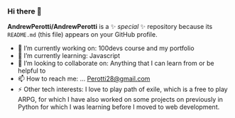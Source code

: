 ### Hi there 👋

**AndrewPerotti/AndrewPerotti** is a ✨ _special_ ✨ repository because its `README.md` (this file) appears on your GitHub profile.


- 🔭 I’m currently working on: 100devs course and my portfolio
- 🌱 I’m currently learning: Javascript
- 👯 I’m looking to collaborate on: Anything that I can learn from or be helpful to
- 📫 How to reach me: ... Perotti28@gmail.com
- ⚡ Other tech interests: I love to play path of exile, which is a free to play ARPG, for which I have also worked on some projects on previously in Python for which I was learning before I moved to web development.
